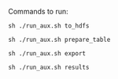 Commands to run:

```
sh ./run_aux.sh to_hdfs

sh ./run_aux.sh prepare_table

sh ./run_aux.sh export

sh ./run_aux.sh results
```

